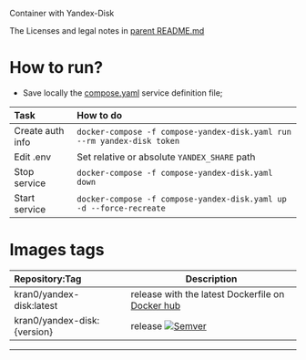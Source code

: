 Container with Yandex-Disk

The Licenses and legal notes in [parent README.md](https://github.com/kran0/sync-containers/blob/main/README.md)

# How to run?

- Save locally the [compose.yaml](https://raw.githubusercontent.com/kran0/sync-containers/main/compose-yandex-disk.yaml) service definition file;

| Task             | How to do  |
|:-----------------|:-----------|
| Create auth info | `docker-compose -f compose-yandex-disk.yaml run --rm yandex-disk token` |
| Edit .env        | Set relative or absolute `YANDEX_SHARE` path |
| Stop service     | `docker-compose -f compose-yandex-disk.yaml down` |
| Start service    | `docker-compose -f compose-yandex-disk.yaml up -d --force-recreate` |

# Images tags

| Repository:Tag | Description |
|:--|---|
| kran0/yandex-disk:latest    | release with the latest Dockerfile on [Docker hub][link_docker_tags] |
| kran0/yandex-disk:{version} | release [![Semver][badge_docker_semver]][link_docker_tags] |

---
[badge_docker_semver]:https://img.shields.io/docker/v/kran0/yandex-disk?sort=semver&style=social&cacheSeconds=3600
[link_docker_tags]:https://hub.docker.com/r/kran0/yandex-disk/tags?page=1&ordering=last_updated
